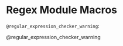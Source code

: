 <!--

author:   DART Team
email:    dart@chop.edu
version:  1.0.0
current_version_description: Initial version
narrator: UK English Female
title: Regex Module Macros
comment:  This is placeholder module to save macros used in other modules.

@version_history 

@end

@regular_expression_checker_warning

<div class = "warning">
<b style="color: rgb(var(--color-highlight));">Warning!</b><br>

**Do not put private data into online regular expression checkers!** 
<br><br>
Online tools like this can be very useful, but are not authorized to see your protected data.

</div>

@end

import: https://raw.githubusercontent.com/arcus/education_modules/main/_module_templates/macros.md

-->

# Regex Module Macros

`@regular_expression_checker_warning`:

@regular_expression_checker_warning
